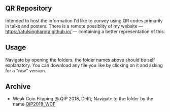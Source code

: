 ## QR Repository
Intended to host the information I'd like to convey using QR codes primarily in talks and posters. There is a remote possiblity of my website — https://atulsingharora.github.io/ — containing a better representation of this.

## Usage
Navigate by opening the folders, the folder names above should be self explanatory. You can download any file you like by clicking on it and asking for a "raw" version.

## Archive
*	Weak Coin Flipping @ QIP 2018, Delft;
	Navigate to the folder by the name [QIP2018_WCF](./QIP2018_WCF)
